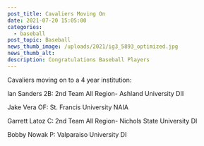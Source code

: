 ```yaml
---
post_title: Cavaliers Moving On
date: 2021-07-20 15:05:00
categories:
  - baseball
post_topic: Baseball
news_thumb_image: /uploads/2021/ig3_5893_optimized.jpg
news_thumb_alt:
description: Congratulations Baseball Players
---
```

Cavaliers moving on to a 4 year institution:

Ian Sanders 2B: 2nd Team All Region- Ashland University DII

Jake Vera OF: St. Francis University NAIA

Garrett Latoz C: 2nd Team All Region- Nichols State University DI

Bobby Nowak P: Valparaiso University DI
